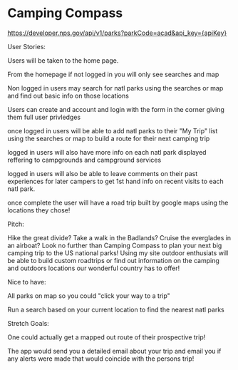 # Camping Compass
https://developer.nps.gov/api/v1/parks?parkCode=acad&api_key={apiKey}


User Stories:

Users will be taken to the home page.

From the homepage if not logged in you will only see searches and map

Non logged in users may search for natl parks using the searches or map and find out basic info on those locations


Users can create and account and login with the form in the corner giving them full user privledges


once logged in users will be able to add natl parks to their "My Trip" list using the searches or map to build a route for their next camping trip

logged in users will also have more info on each natl park displayed reffering to campgrounds and campground services

logged in users will also be able to leave comments on their past experiences for later campers to get 1st hand info on recent visits to each natl park.

once complete the user will have a road trip built by google maps using the locations they chose!


Pitch:

Hike the great divide? Take a walk in the Badlands? Cruise the everglades in an airboat? Look no further than Camping Compass to plan your next big camping trip to the US national parks! Using my site outdoor enthusiats will be able to build custom roadtrips or find out information on the camping and outdoors locations our wonderful country has to offer!



Nice to have:

All parks on map so you could "click your way to a trip"

Run a search based on your current location to find the nearest natl parks


Stretch Goals:

One could actually get a mapped out route of their prospective trip!

The app would send you a detailed email about your trip and email you if any alerts were made that would coincide with the persons trip!










